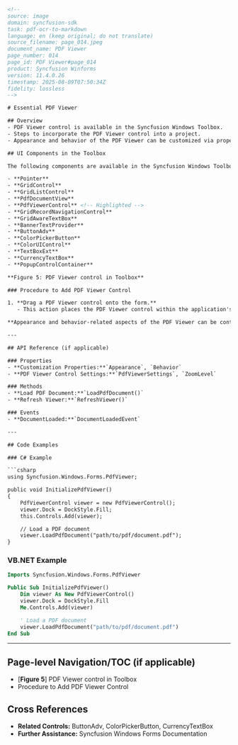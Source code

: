 ```html
<!-- 
source: image
domain: syncfusion-sdk
task: pdf-ocr-to-markdown
language: en (keep original; do not translate)
source_filename: page_014.jpeg
document_name: PDF Viewer
page_number: 014
page_id: PDF Viewer#page_014
product: Syncfusion Winforms
version: 11.4.0.26
timestamp: 2025-08-09T07:50:34Z
fidelity: lossless
-->

# Essential PDF Viewer

## Overview
- PDF Viewer control is available in the Syncfusion Windows Toolbox.
- Steps to incorporate the PDF Viewer control into a project.
- Appearance and behavior of the PDF Viewer can be customized via properties.

## UI Components in the Toolbox

The following components are available in the Syncfusion Windows Toolbox for PDF Viewer:

- **Pointer**
- **GridControl**
- **GridListControl**
- **PdfDocumentView**
- **PdfViewerControl** <!-- Highlighted -->
- **GridRecordNavigationControl**
- **GridAwareTextBox**
- **BannerTextProvider**
- **ButtonAdv**
- **ColorPickerButton**
- **ColorUIControl**
- **TextBoxExt**
- **CurrencyTextBox**
- **PopupControlContainer**

**Figure 5: PDF Viewer control in Toolbox**

### Procedure to Add PDF Viewer Control

1. **Drag a PDF Viewer control onto the form.**
   - This action places the PDF Viewer control within the application's form interface.

**Appearance and behavior-related aspects of the PDF Viewer can be controlled by setting the appropriate properties through the properties grid.**

---

## API Reference (if applicable)

### Properties
- **Customization Properties:**`Appearance`, `Behavior`
- **PDF Viewer Control Settings:**`PdfViewerSettings`, `ZoomLevel`

### Methods
- **Load PDF Document:**`LoadPdfDocument()`
- **Refresh Viewer:**`RefreshViewer()`

### Events
- **DocumentLoaded:**`DocumentLoadedEvent`

---

## Code Examples

### C# Example

```csharp
using Syncfusion.Windows.Forms.PdfViewer;

public void InitializePdfViewer()
{
    PdfViewerControl viewer = new PdfViewerControl();
    viewer.Dock = DockStyle.Fill;
    this.Controls.Add(viewer);

    // Load a PDF document
    viewer.LoadPdfDocument("path/to/pdf/document.pdf");
}
```

### VB.NET Example

```vb
Imports Syncfusion.Windows.Forms.PdfViewer

Public Sub InitializePdfViewer()
    Dim viewer As New PdfViewerControl()
    viewer.Dock = DockStyle.Fill
    Me.Controls.Add(viewer)

    ' Load a PDF document
    viewer.LoadPdfDocument("path/to/pdf/document.pdf")
End Sub
```

---

## Page-level Navigation/TOC (if applicable)

- [**Figure 5**] PDF Viewer control in Toolbox
- Procedure to Add PDF Viewer Control

## Cross References

- **Related Controls:** ButtonAdv, ColorPickerButton, CurrencyTextBox
- **Further Assistance:** Syncfusion Windows Forms Documentation

<!-- tags: [syncfusion, windows forms, pdf viewer, control, toolbox, properties, api] keywords: [pdf, viewer, drag, form, properties grid, customization] -->
```